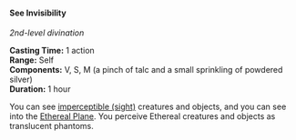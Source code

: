 #### See Invisibility
<!-- markdownlint-disable link-image-reference-definitions -->
[_metadata_:spell_name]:- "See Invisibility"
[_metadata_:spell_level]:- "2"
[_metadata_:spell_school]:- "divination"
[_metadata_:ritual]:- "false"
[_metadata_:casting_time_amount]:- "1"
[_metadata_:casting_time_unit]:- "action"
[_metadata_:range]:- "Self"
[_metadata_:target]:- "Self"
[_metadata_:components_verbal]:- "true"
[_metadata_:components_somatic]:- "true"
[_metadata_:components_material]:- "true"
[_metadata_:components_material_description]:- "a pinch of talc and a small sprinkling of powdered silver"
[_metadata_:duration]:- "1 hour"
[_metadata_:concentration]:- "false"
[_metadata_:compared_to_wotc_srd_5.1]:- "mechanics_same_wording_different"
[_metadata_:compared_to_a5e_srd]:- "mechanics_same_wording_same"
<!-- markdownlint-disable-next-line no-emphasis-as-heading -->
_2nd-level divination_

**Casting Time:** 1 action \
**Range:** Self \
**Components:** V, S, M (a pinch of talc and a small sprinkling of powdered silver) \
**Duration:** 1 hour

You can see [imperceptible (sight)](#Conditions_imperceptible) creatures and objects, and you can see into the [Ethereal Plane](#Planes_of_Existence_planes_of_existence).
You perceive Ethereal creatures and objects as translucent phantoms.
